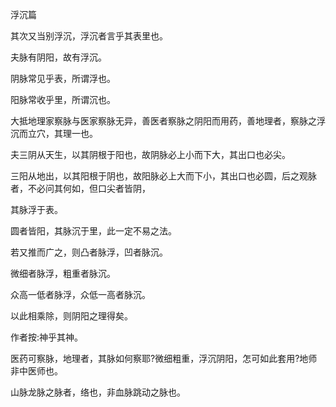 浮沉篇

其次又当别浮沉，浮沉者言乎其表里也。

夫脉有阴阳，故有浮沉。

阴脉常见乎表，所谓浮也。

阳脉常收乎里，所谓沉也。

大抵地理家察脉与医家察脉无异，善医者察脉之阴阳而用药，善地理者，察脉之浮沉而立穴，其理一也。

夫三阴从天生，以其阴根于阳也，故阴脉必上小而下大，其出口也必尖。

三阳从地出，以其阳根于阴也，故阳脉必上大而下小，其出口也必圆，后之观脉者，不必问其何如，但口尖者皆阴，

其脉浮于表。

圆者皆阳，其脉沉于里，此一定不易之法。

若又推而广之，则凸者脉浮，凹者脉沉。

微细者脉浮，粗重者脉沉。

众高一低者脉浮，众低一高者脉沉。

以此相乘除，则阴阳之理得矣。

作者按:神乎其神。

医药可察脉，地理者，其脉如何察耶?微细粗重，浮沉阴阳，怎可如此套用?地师非中医师也。

山脉龙脉之脉者，络也，非血脉跳动之脉也。

